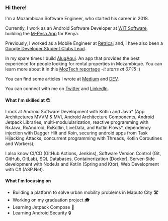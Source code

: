 ### Hi there!

I'm a Mozambican Software Engineer, who started his career in 2018.

Currently, I work as an Android Software Developer at [WIT Software](https://www.wit-software.com/), building the [M-Pesa App](https://play.google.com/store/apps/details?id=com.safaricom.mpesa.lifestyle) for Kenya.

Previously, I worked as a Mobile Engineer at [Retrica](https://retrica.co/); and, I have also been a [Google Developer Student Clubs Lead](https://developers.google.com/community/gdsc/leads).

In my spare times I build [AlugAqui](https://play.google.com/store/apps/details?id=com.calleb.alugaqui). An app that provides the best experience for people looking for rental properties in Mozambique. You can learn more about it in this [MozTech reportage](https://play.stv.co.mz/espaco-fundaso/c/0/i/59785428/video-14247) -_it starts at 07:15_ :)

You can find some articles I wrote at [Medium](https://medium.com/@callebdev) and [DEV](https://dev.to/callebdev).

You can connect with me on [Twitter](https://twitter.com/callebdev) and [LinkedIn](https://www.linkedin.com/in/callebdev/).

#### What I'm skilled at 😉
I rock at Android Software Development with Kotlin and Java* (App Architectures MVVM & MVI, Android Architecture Components, Android Jetpack Libraries, multi-modulularization, reactive programming with RxJava, RxAndroid, RxKotlin, LiveData, and Kotlin Flows*, dependency injection with Dagger Hilt and Koin, securing android apps from Task Hijacking Attacks, concurrent programming with Threads, Kotlin Coroutines and Workers);

I also know CI/CD (GitHub Actions, Jenkins), Software Version Control (Git, GitHub, GitLab), SQL Databases, Containerization (Docker), Server-Side development with NodeJs and Kotlin (Spring and Ktor), Web Development with C# (ASP.Net).

#### What I'm focusing on
- Building a platform to solve urban mobility problems in Maputo City 🛣️
- Working on my graduation project 🎓
- Learning Jetpack Compose 🚀
- Learning Android Security 🔒
